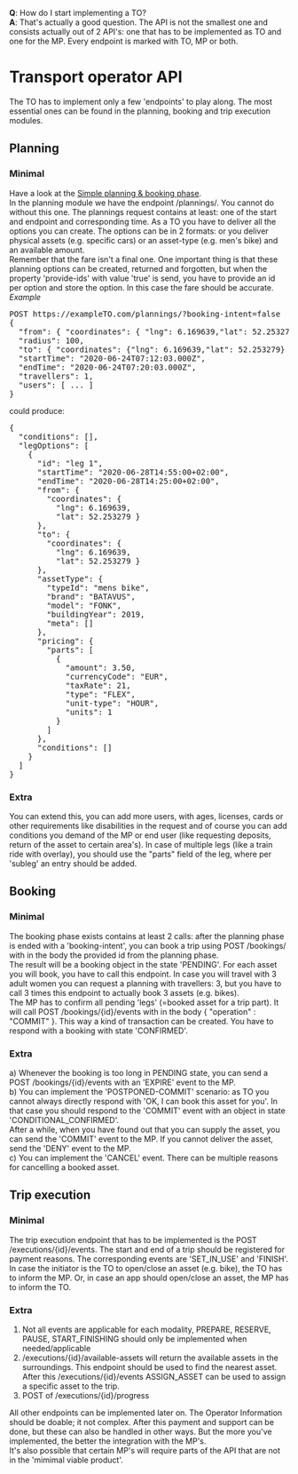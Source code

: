 **Q**: How do I start implementing a TO?<br>
**A**: That's actually a good question. The API is not the smallest one and consists actually out of 2 API's: one that has to be implemented as TO and one for the MP. Every endpoint is marked with TO, MP or both.<br>

# Transport operator API
The TO has to implement only a few 'endpoints' to play along. The most essential ones can be found in the planning, booking and trip execution modules.<br>
## Planning
### Minimal
Have a look at the [Simple planning &amp; booking phase](Simple-planning-and-booking-phase.md).<br>
In the planning module we have the endpoint /plannings/. You cannot do without this one. The plannings request contains at least: one of the start and endpoint and corresponding time. As a TO you have to deliver all the options you can create. The options can be in 2 formats: or you deliver physical assets (e.g. specific cars) or an asset-type (e.g. men's bike) and an available amount.<br>Remember that the fare isn't a final one.
One important thing is that these planning options can be created, returned and forgotten, but when the property 'provide-ids' with value 'true' is send, you have to provide an id per option and store the option. In this case the fare should be accurate.<br>
_Example_ 
<pre>POST https://exampleTO.com​/plannings/?booking-intent=false
{
  "from": { "coordinates": { "lng": 6.169639,"lat": 52.253279} },
  "radius": 100,
  "to": { "coordinates": {"lng": 6.169639,"lat": 52.253279} },
  "startTime": "2020-06-24T07:12:03.000Z",
  "endTime": "2020-06-24T07:20:03.000Z",
  "travellers": 1,
  "users": [ ... ]
}</pre>
could produce: 
<pre>{
  "conditions": [],
  "legOptions": [
    {
      "id": "leg 1",
      "startTime": "2020-06-28T14:55:00+02:00",
      "endTime": "2020-06-28T14:25:00+02:00",
      "from": {
        "coordinates": {
          "lng": 6.169639,
          "lat": 52.253279 }
      },
      "to": {
        "coordinates": {
          "lng": 6.169639,
          "lat": 52.253279 }
      },
      "assetType": {
        "typeId": "mens bike",
        "brand": "BATAVUS",
        "model": "FONK",
        "buildingYear": 2019,
        "meta": []
      },
      "pricing": {
        "parts": [
          {
            "amount": 3.50,
            "currencyCode": "EUR",
            "taxRate": 21,
            "type": "FLEX",
            "unit-type": "HOUR",
            "units": 1
          }
        ]
      },
      "conditions": []
    }
  ]
}</pre>

### Extra
You can extend this, you can add more users, with ages, licenses, cards or other requirements like disabilities in the request and of course you can add conditions you demand of the MP or end user (like requesting deposits, return of the asset to certain area's). In case of multiple legs (like a train ride with overlay), you should use the "parts" field of the leg, where per 'subleg' an entry should be added.

## Booking
### Minimal
The booking phase exists contains at least 2 calls: after the planning phase is ended with a 'booking-intent', you can book a trip using POST /bookings/ with in the body the provided id from the planning phase.<br>
The result will be a booking object in the state 'PENDING'. For each asset you will book, you have to call this endpoint. In case you will travel with 3 adult women you can request a planning with travellers: 3, but you have to call 3 times this endpoint to actually book 3 assets (e.g. bikes).<br>
The MP has to confirm all pending 'legs' (=booked asset for a trip part). It will call POST /bookings/{id}/events with in the body { "operation" : "COMMIT" }. This way a kind of transaction can be created. You have to respond with a booking with state 'CONFIRMED'.

### Extra
a) Whenever the booking is too long in PENDING state, you can send a POST /bookings/{id}/events with an 'EXPIRE' event to the MP. <br>
b) You can implement the 'POSTPONED-COMMIT' scenario: as TO you cannot always directly respond with 'OK, I can book this asset for you'. In that case you should respond to the 'COMMIT' event with an object in state 'CONDITIONAL_CONFIRMED'.<br> After a while, when you have found out that you can supply the asset, you can send the 'COMMIT' event to the MP. If you cannot deliver the asset, send the 'DENY' event to the MP.<br>
c) You can implement the 'CANCEL' event. There can be multiple reasons for cancelling a booked asset.<br>

## Trip execution
### Minimal
The trip execution endpoint that has to be implemented is the POST /executions/{id}/events. The start and end of a trip should be registered for payment reasons. The corresponding events are 'SET_IN_USE' and 'FINISH'. <br>
In case the initiator is the TO to open/close an asset (e.g. bike), the TO has to inform the MP. Or, in case an app should open/close an asset, the MP has to inform the TO.

### Extra
1) Not all events are applicable for each modality, PREPARE, RESERVE, PAUSE, START_FINISHING should only be implemented when needed/applicable<br>
2) /executions/{id}/available-assets will return the available assets in the surroundings. This endpoint should be used to find the nearest asset. After this /executions/{id}/events ASSIGN_ASSET can be used to assign a specific asset to the trip.
3) POST of /executions/{id}/progress

All other endpoints can be implemented later on. The Operator Information should be doable; it not complex. After this payment and support can be done, but these can also be handled in other ways. But the more you've implemented, the better the integration with the MP's.<br>It's also possible that certain MP's will require parts of the API that are not in the 'mimimal viable product'. 